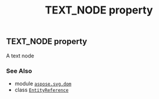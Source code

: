 ﻿---
title: TEXT_NODE property
second_title: Aspose.SVG for Python via .NET API References
description: 
type: docs
weight: 300
url: /python-net/aspose.svg.dom/entityreference/text_node/
is_root: false
---

## TEXT_NODE property


A text node

### See Also
* module [`aspose.svg.dom`](../../)
* class [`EntityReference`](/svg/python-net/aspose.svg.dom/entityreference)
